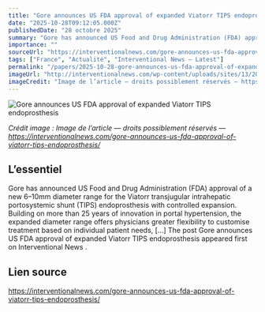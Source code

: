 ```yaml
---
title: "Gore announces US FDA approval of expanded Viatorr TIPS endoprosthesis"
date: "2025-10-28T09:12:05.000Z"
publishedDate: "28 octobre 2025"
summary: "Gore has announced US Food and Drug Administration (FDA) approval of a new 6–10mm diameter range for the Viatorr transjugular intrahepatic portosystemic shunt (TIPS) endoprosthesis with controlled expansion. Building on more than 25 years of innovation in portal hypertension, the expanded diameter range offers physicians greater flexibility to customise treatment based on individual patient needs, [&#8230;] The post Gore announces US FDA approval of expanded Viatorr TIPS endoprosthesis appeared first on Interventional News ."
importance: ""
sourceUrl: "https://interventionalnews.com/gore-announces-us-fda-approval-of-viatorr-tips-endoprosthesis/"
tags: ["France", "Actualité", "Interventional News — Latest"]
permalink: "/papers/2025-10-28-gore-announces-us-fda-approval-of-expanded-viatorr-tips-endoprosthesis"
imageUrl: "http://interventionalnews.com/wp-content/uploads/sites/13/2025/10/VTRCX_6-10_1200x627.jpg"
imageCredit: "Image de l’article — droits possiblement réservés — https://interventionalnews.com/gore-announces-us-fda-approval-of-viatorr-tips-endoprosthesis/"
---
```


![Gore announces US FDA approval of expanded Viatorr TIPS endoprosthesis](http://interventionalnews.com/wp-content/uploads/sites/13/2025/10/VTRCX_6-10_1200x627.jpg)

*Crédit image : Image de l’article — droits possiblement réservés — https://interventionalnews.com/gore-announces-us-fda-approval-of-viatorr-tips-endoprosthesis/*

## L’essentiel

Gore has announced US Food and Drug Administration (FDA) approval of a new 6–10mm diameter range for the Viatorr transjugular intrahepatic portosystemic shunt (TIPS) endoprosthesis with controlled expansion. Building on more than 25 years of innovation in portal hypertension, the expanded diameter range offers physicians greater flexibility to customise treatment based on individual patient needs, [&#8230;] The post Gore announces US FDA approval of expanded Viatorr TIPS endoprosthesis appeared first on Interventional News .

## Lien source

https://interventionalnews.com/gore-announces-us-fda-approval-of-viatorr-tips-endoprosthesis/
